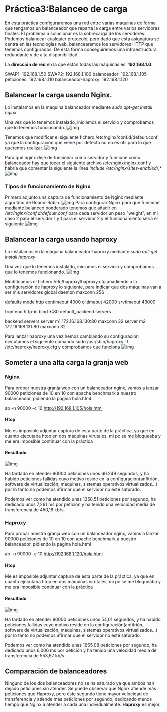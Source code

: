 # Práctica3:Balanceo de carga #

En esta práctica configuraremos una red entre varias máquinas de forma que
tengamos un balanceador que reparta la carga entre varios servidores finales.
El problema a solucionar es la sobrecarga de los servidores. Podemos balancear
cualquier protocolo, pero dado que esta asignatura se centra en las tecnologías web,
balancearemos los servidores HTTP que tenemos configurados.
De esta forma conseguiremos una infraestructura redundante y de alta disponibilidad.

La **dirección de red** en la que están todas las máquinas es: **192.168.1.0**.

SWAP1: 192.168.1.50
SWAP2: 192.168.1.100
balanceador: 192.168.1.105
peticiones: 192.168.1.110
balanceador-haproxy: 192.168.1.120

## Balancear la carga usando Nginx. ##

Lo instalamos en la máquina balanceador mediante *sudo apt-get install nginx*

Una vez que lo tenemos instalado, iniciamos el servicio y comprobamos que lo tenemos funcionando.
![img](https://github.com/SergioCruzPerez/SWAP-UGR/blob/master/Practica3/fotos/Captura%20de%20pantalla%20de%202018-04-19%2017-06-21.png)

Tenemos que modificar el siguiente fichero /etc/nginx/conf.d/default.conf  ya que la configuración que viene por defecto no no es útil para lo que queremos realizar. ![img](https://github.com/SergioCruzPerez/SWAP-UGR/blob/master/Practica3/fotos/Captura%20de%20pantalla%20de%202018-04-19%2017-15-11.png)

Para que nginx deje de funcionar como servidor y funcione como balanceador hay que tocar el siguiente archivo /etc/nginx/nginx.conf y habría que comentar la siguiente la línea 
*include /etc/nginx/sites-enabled/*;*
![img](https://github.com/SergioCruzPerez/SWAP-UGR/blob/master/Practica3/fotos/Captura%20de%20pantalla%20de%202018-04-19%2017-18-40.png)

### Tipos de funcionamiento de Nginx ###

Primero adjunto una captura de funcionamiento de Nginx mediante algoritmo de Round-Robin.
![img](https://github.com/SergioCruzPerez/SWAP-UGR/blob/master/Practica3/fotos/Captura%20de%20pantalla%20de%202018-04-24%2011-54-48.png)
Para configurar Nginx para que funcione mediante balanceo ponderado tenemos que añadir en */etc/nginx/conf.d/default.conf* para cada servidor un peso "weight", en mi caso 2 para el servidor 1 y 1 para el servidor 2 y el funcionamiento sería el siguiente
![img](https://github.com/SergioCruzPerez/SWAP-UGR/blob/master/Practica3/fotos/Captura%20de%20pantalla%20de%202018-04-24%2011-56-39.png)

## Balancear la carga usando haproxy ##

Lo instalamos en la máquina balanceador-haproxy mediante *sudo apt-get install haproxy*

Una vez que lo tenemos instalado, iniciamos el servicio y comprobamos que lo tenemos funcionando.
![img](https://github.com/SergioCruzPerez/SWAP-UGR/blob/master/Practica3/fotos/Captura%20de%20pantalla%20de%202018-04-24%2012-18-46.png)

Modificamos el fichero /etc/haproxy/haproxy.cfg añadiendo a la configuración de haproxy lo siguiente, para indicar que dos máquinas van a ser mis servidores
global
    daemon
    maxconn 256
    
defaults
    mode http
    contimeout 4000
    clitimeout 42000
    srvtimeout 43000
    
frontend http-in
    bind *:80
    default_backend servers
    
backend servers
    server    m1 172.16.168.130:80 maxconn 32
    server    m2 172.16.168.131:80 maxconn 32

Para lanzar haproxy una vez hemos cambiando su configuración ejecutamos el siguiente comando sudo /usr/sbin/haproxy -f /etc/haproxy/haproxy.cfg y comprobamos que funciona
![img](https://github.com/SergioCruzPerez/SWAP-UGR/blob/master/Practica3/fotos/Captura%20de%20pantalla%20de%202018-04-24%2012-36-23.png)

## Someter a una alta carga la granja web ##
### Nginx ###

Para probar nuestra granja web con un balanceador nginx, vamos a lanzar 90000 peticiones de 10 en 10 con apache benchmark a nuestro balanceador, pidiendo la página hola.html

ab -n 90000 -c 10 http://192.168.1.105/hola.html

#### Htop ####
Me es imposible adjuntar captura de esta parte de la práctica, ya que en cuanto ejecutaba htop en dos máquinas virutales, mi pc se me bloqueaba y me era imposible continuar con la práctica

#### Resultado ####
![img](https://github.com/SergioCruzPerez/SWAP-UGR/blob/master/Practica3/fotos/Captura%20de%20pantalla%20de%202018-04-24%2013-58-25.png)

Ha tardado en atender 90000 peticiones unos 66.249 segundos, y ha habido peticiones fallidas cuyo motivo reside en la configuración(anfitrión, software de virtualización, máquinas, sistemas operativos virtualizados...) por lo tanto no podemos afirmar que el servidor no esté saturado.

Podemos ver como ha atendido unas 1358,51 peticiones por segundo, ha dedicado unos 7,261 ms por petición y ha tenido una velocidad media de transferencia de 450,18 kb/s.

### Haproxy ###

Para probar nuestra granja web con un balanceador nginx, vamos a lanzar 90000 peticiones de 10 en 10 con apache benchmark a nuestro balanceador, pidiendo la página hola.html

ab -n 90000 -c 10 http://192.168.1.120/hola.html

#### Htop ####
Me es imposible adjuntar captura de esta parte de la práctica, ya que en cuanto ejecutaba htop en dos máquinas virutales, mi pc se me bloqueaba y me era imposible continuar con la práctica

#### Resultado ####
![img](https://github.com/SergioCruzPerez/SWAP-UGR/blob/master/Practica3/fotos/Captura%20de%20pantalla%20de%202018-04-24%2014-05-27.png)

Ha tardado en atender 90000 peticiones unos 54,01 segundos, y ha habido peticiones fallidas cuyo motivo reside en la configuración(anfitrión, software de virtualización, máquinas, sistemas operativos virtualizados...) por lo tanto no podemos afirmar que el servidor no esté saturado.

Podemos ver como ha atendido unas 1665,08 peticiones por segundo, ha dedicado unos 6,006 ms por petición y ha tenido una velocidad media de transferencia de 553,67 kb/s.

## Comparación de balanceadores ##

Ninguno de los dos balanceadores no se ha saturado ya que ambos han dejado peticiones sin atender. Se puede observar que Nginx atiende más peticiones que Haproxy, pero éste segundo tiene mayor velocidad de transferencia y atiende más peticiones por segundo, dedicando menos tiempo que Nginx a atender a cada una individualmente.
**Haproxy** es mejor.


